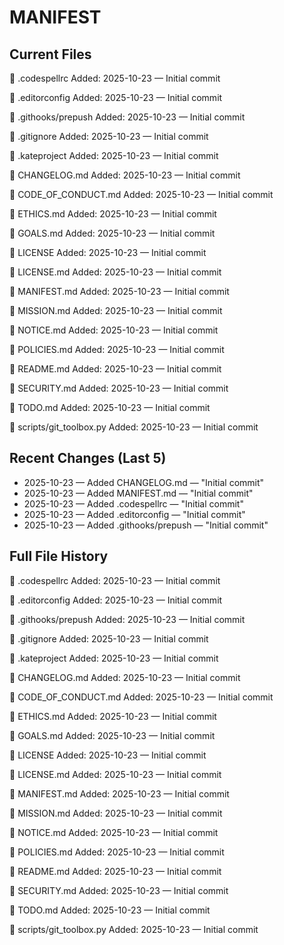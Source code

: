 # MANIFEST

## Current Files

📄 .codespellrc
  Added: 2025-10-23 — Initial commit

📄 .editorconfig
  Added: 2025-10-23 — Initial commit

📄 .githooks/prepush
  Added: 2025-10-23 — Initial commit

📄 .gitignore
  Added: 2025-10-23 — Initial commit

📄 .kateproject
  Added: 2025-10-23 — Initial commit

📄 CHANGELOG.md
  Added: 2025-10-23 — Initial commit

📄 CODE_OF_CONDUCT.md
  Added: 2025-10-23 — Initial commit

📄 ETHICS.md
  Added: 2025-10-23 — Initial commit

📄 GOALS.md
  Added: 2025-10-23 — Initial commit

📄 LICENSE
  Added: 2025-10-23 — Initial commit

📄 LICENSE.md
  Added: 2025-10-23 — Initial commit

📄 MANIFEST.md
  Added: 2025-10-23 — Initial commit

📄 MISSION.md
  Added: 2025-10-23 — Initial commit

📄 NOTICE.md
  Added: 2025-10-23 — Initial commit

📄 POLICIES.md
  Added: 2025-10-23 — Initial commit

📄 README.md
  Added: 2025-10-23 — Initial commit

📄 SECURITY.md
  Added: 2025-10-23 — Initial commit

📄 TODO.md
  Added: 2025-10-23 — Initial commit

📄 scripts/git_toolbox.py
  Added: 2025-10-23 — Initial commit

## Recent Changes (Last 5)

- 2025-10-23 — Added CHANGELOG.md — "Initial commit"
- 2025-10-23 — Added MANIFEST.md — "Initial commit"
- 2025-10-23 — Added .codespellrc — "Initial commit"
- 2025-10-23 — Added .editorconfig — "Initial commit"
- 2025-10-23 — Added .githooks/prepush — "Initial commit"

## Full File History

📄 .codespellrc
  Added: 2025-10-23 — Initial commit

📄 .editorconfig
  Added: 2025-10-23 — Initial commit

📄 .githooks/prepush
  Added: 2025-10-23 — Initial commit

📄 .gitignore
  Added: 2025-10-23 — Initial commit

📄 .kateproject
  Added: 2025-10-23 — Initial commit

📄 CHANGELOG.md
  Added: 2025-10-23 — Initial commit

📄 CODE_OF_CONDUCT.md
  Added: 2025-10-23 — Initial commit

📄 ETHICS.md
  Added: 2025-10-23 — Initial commit

📄 GOALS.md
  Added: 2025-10-23 — Initial commit

📄 LICENSE
  Added: 2025-10-23 — Initial commit

📄 LICENSE.md
  Added: 2025-10-23 — Initial commit

📄 MANIFEST.md
  Added: 2025-10-23 — Initial commit

📄 MISSION.md
  Added: 2025-10-23 — Initial commit

📄 NOTICE.md
  Added: 2025-10-23 — Initial commit

📄 POLICIES.md
  Added: 2025-10-23 — Initial commit

📄 README.md
  Added: 2025-10-23 — Initial commit

📄 SECURITY.md
  Added: 2025-10-23 — Initial commit

📄 TODO.md
  Added: 2025-10-23 — Initial commit

📄 scripts/git_toolbox.py
  Added: 2025-10-23 — Initial commit

